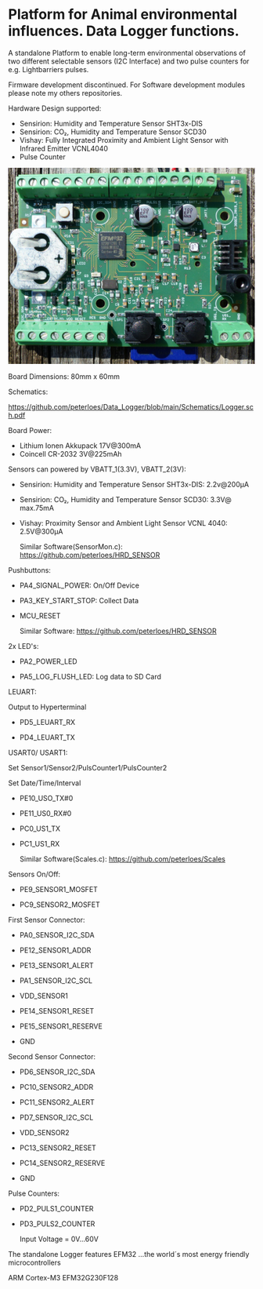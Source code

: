 # Platform for Animal environmental influences. Data Logger functions. 

A standalone Platform to enable long-term environmental observations
of two different selectable sensors (I2C Interface) and two pulse counters for e.g. Lightbarriers pulses.

Firmware development discontinued. For Software development modules please note my others repositories.

Hardware Design supported:

- Sensirion: Humidity and Temperature Sensor SHT3x-DIS
- Sensirion: CO₂, Humidity and Temperature Sensor SCD30
- Vishay: Fully Integrated Proximity and Ambient Light Sensor with Infrared Emitter VCNL4040
- Pulse Counter     	 

![My image](https://github.com/peterloes/Data_Logger/blob/main/Getting_Started_Tutorial/1_Electronic_board_top.jpg)

Board Dimensions: 80mm x 60mm

Schematics:

https://github.com/peterloes/Data_Logger/blob/main/Schematics/Logger.sch.pdf

Board Power:
 - Lithium Ionen Akkupack 17V@300mA
 - Coincell CR-2032        3V@225mAh 

Sensors can powered by VBATT_1(3.3V), VBATT_2(3V):

 - Sensirion: Humidity and Temperature Sensor SHT3x-DIS:        2.2v@200µA

 - Sensirion: CO₂, Humidity and Temperature Sensor SCD30:       3.3V@ max.75mA

 - Vishay: Proximity Sensor and Ambient Light Sensor VCNL 4040: 2.5V@300µA

   Similar Software(SensorMon.c): https://github.com/peterloes/HRD_SENSOR
   
Pushbuttons:

 - PA4_SIGNAL_POWER:   On/Off Device

 - PA3_KEY_START_STOP: Collect Data

 - MCU_RESET

   Similar Software: https://github.com/peterloes/HRD_SENSOR

2x LED's:

 - PA2_POWER_LED

 - PA5_LOG_FLUSH_LED: Log data to SD Card

LEUART:

   Output to Hyperterminal

 - PD5_LEUART_RX

 - PD4_LEUART_TX

USART0/ USART1:

   Set Sensor1/Sensor2/PulsCounter1/PulsCounter2

   Set Date/Time/Interval

 - PE10_USO_TX#0

 - PE11_US0_RX#0

 - PC0_US1_TX

 - PC1_US1_RX

   Similar Software(Scales.c): https://github.com/peterloes/Scales

Sensors On/Off:

 - PE9_SENSOR1_MOSFET

 - PC9_SENSOR2_MOSFET

First Sensor Connector:

 - PA0_SENSOR_I2C_SDA

 - PE12_SENSOR1_ADDR

 - PE13_SENSOR1_ALERT

 - PA1_SENSOR_I2C_SCL

 - VDD_SENSOR1

 - PE14_SENSOR1_RESET

 - PE15_SENSOR1_RESERVE

 - GND

Second Sensor Connector:

 - PD6_SENSOR_I2C_SDA

 - PC10_SENSOR2_ADDR

 - PC11_SENSOR2_ALERT

 - PD7_SENSOR_I2C_SCL

 - VDD_SENSOR2

 - PC13_SENSOR2_RESET

 - PC14_SENSOR2_RESERVE

 - GND

Pulse Counters:

 - PD2_PULS1_COUNTER

 - PD3_PULS2_COUNTER
 
   Input Voltage = 0V...60V


The standalone Logger features EFM32 ...the world´s most energy friendly microcontrollers

ARM Cortex-M3 EFM32G230F128
